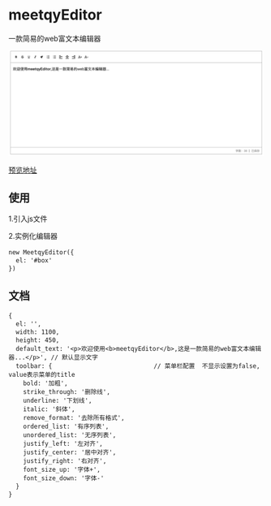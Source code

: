 # meetqyEditor

一款简易的web富文本编辑器

![](/preview.png)

[预览地址](https://meetqy.com/meetqyeditor/)

## 使用

1.引入js文件

2.实例化编辑器
```
new MeetqyEditor({
  el: '#box'
})
```

## 文档

```
{
  el: '',
  width: 1100,
  height: 450,
  default_text: '<p>欢迎使用<b>meetqyEditor</b>,这是一款简易的web富文本编辑器...</p>', // 默认显示文字
  toolbar: {                            // 菜单栏配置  不显示设置为false, value表示菜单的title
    bold: '加粗',                       
    strike_through: '删除线',            
    underline: '下划线',                
    italic: '斜体',                     
    remove_format: '去除所有格式',       
    ordered_list: '有序列表',            
    unordered_list: '无序列表',          
    justify_left: '左对齐',
    justify_center: '居中对齐',
    justify_right: '右对齐',
    font_size_up: '字体+',
    font_size_down: '字体-'
  }
}
```